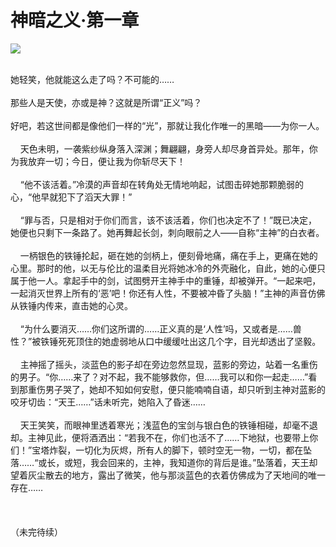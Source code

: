 # 神暗之义·第一章
<img src="http://i0.hdslb.com/bfs/article/6f91bf4905c5f39c938e0cf74c4458609ecc7576.jpg@140w_186h.webp">


<p> 
<br/>    她轻笑，他就能这么走了吗？不可能的……
<br/>    
<br/>    那些人是天使，亦或是神？这就是所谓“正义”吗？
<br/>    
<br/>    好吧，若这世间都是像他们一样的“光”，那就让我化作唯一的黑暗——为你一人。
<br/>    
<br/>    天色未明，一袭紫纱纵身落入深渊；舞翩翩，身旁人却尽身首异处。那年，你为我放弃一切；今日，便让我为你斩尽天下！
<br/>
<br/>    “他不该活着。”冷漠的声音却在转角处无情地响起，试图击碎她那颗脆弱的心，“他早就犯下了滔天大罪！”
<br/>
<br/>    “罪与否，只是相对于你们而言，该不该活着，你们也决定不了！”既已决定，她便也只剩下一条路了。她再舞起长剑，刺向眼前之人——自称“主神”的白衣者。
<br/>
<br/>    一柄银色的铁锤抡起，砸在她的剑柄上，便刻骨地痛，痛在手上，更痛在她的心里。那时的他，以无与伦比的温柔目光将她冰冷的外壳融化，自此，她的心便只属于他一人。拿起手中的剑，试图劈开主神手中的重锤，却被弹开。“一起来吧，一起消灭世界上所有的‘恶’吧！你还有人性，不要被冲昏了头脑！”主神的声音仿佛从铁锤内传来，直击她的心灵。
<br/>
<br/>    “为什么要消灭……你们这所谓的……正义真的是‘人性’吗，又或者是……兽性？”被铁锤死死顶住的她虚弱地从口中缓缓吐出这几个字，目光却透出了坚毅。
<br/>
<br/>    主神摇了摇头，淡蓝色的影子却在旁边忽然显现，蓝影的旁边，站着一名重伤的男子。“你……来了？对不起，我不能够救你，但……我可以和你一起走……”看到那重伤男子哭了，她却不知如何安慰，便只能喃喃自语，却只听到主神对蓝影的咬牙切齿：“天王……”话未听完，她陷入了昏迷……
<br/>
<br/>    天王笑笑，而眼神里透着寒光；浅蓝色的宝剑与银白色的铁锤相碰，却毫不退却。主神见此，便将酒洒出：“若我不在，你们也活不了……下地狱，也要带上你们！”宝塔炸裂，一切化为灰烬，所有人的脚下，顿时空无一物，一切，都在坠落……“或长，或短，我会回来的，主神，我知道你的背后是谁。”坠落着，天王却望着灰尘散去的地方，露出了微笑，他与那淡蓝色的衣着仿佛成为了天地间的唯一存在……
<br/>
<br/>
<br/>
<br/>（未完待续）
<p/>
